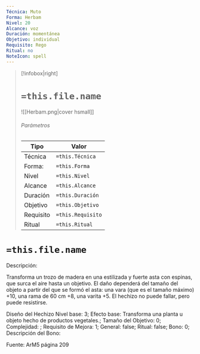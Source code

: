 ```yaml
---
Técnica: Muto
Forma: Herbam
Nivel: 20
Alcance: voz 
Duración: momentánea  
Objetivo: individual
Requisito: Rego
Ritual: no
NoteIcon: spell
---
```


> [!infobox|right]
> # `=this.file.name`
> ![[Herbam.png|cover hsmall]]
> ###### Parámetros
> Tipo |  Valor |
> ---|---|
> Técnica  | `=this.Técnica`  |
> Forma: | `=this.Forma`  |
> Nivel | `=this.Nivel`  |
> Alcance | `=this.Alcance` |
> Duración | `=this.Duración` |
> Objetivo | `=this.Objetivo` |
> Requisito | `=this.Requisito` |
> Ritual | `=this.Ritual` |

# `=this.file.name`
Descripción: <p>Transforma un trozo de madera en una estilizada y fuerte asta con espinas, que surca el aire hasta un objetivo. El daño dependerá del tamaño del objeto a partir del que se formó el asta: una vara (que es el tamaño máximo) +10, una rama de 60 cm +8, una varita +5. El hechizo no puede fallar, pero puede resistirse.</p>

Diseño del Hechizo
Nivel base: 3; Efecto base: Transforma una planta u objeto hecho de productos vegetales.;  Tamaño del Objetivo: 0; Complejidad: ; Requisito de Mejora: 1; General: false; Ritual: false; Bono: 0; Descripción del Bono: 

Fuente: ArM5 página 209